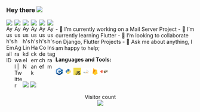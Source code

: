 ### Hey there <img src="https://media.giphy.com/media/hvRJCLFzcasrR4ia7z/giphy.gif" width="25px">
<a href="mailto:ayushagrawal070@gmail.com" target="_blank">
  <img align="left" alt="Ayush's Email ID" width="22px" src="https://cdn.jsdelivr.net/npm/simple-icons@v3/icons/gmail.svg" />
</a>
<a href="https://twitter.com/sumitagrawal729">
  <img align="left" alt="Ayush Agrawal | Twitter" width="22px" src="https://cdn.jsdelivr.net/npm/simple-icons@v3/icons/twitter.svg" />
</a>
<a href="https://www.linkedin.com/in/ayush-agrawal-152624136/">
  <img align="left" alt="Ayush's LinkdeIN" width="22px" src="https://cdn.jsdelivr.net/npm/simple-icons@v3/icons/linkedin.svg" />
</a>
<a href="https://www.hackerrank.com/ayushagrawal070">
  <img align="left" alt="Ayush's Hackerrank" width="22px" src="https://cdn.jsdelivr.net/npm/simple-icons@v3/icons/hackerrank.svg" />
</a>
<a href="https://www.codechef.com/users/ayushagrawal01">
  <img align="left" alt="Ayush's Codechef" width="22px" src="https://cdn.jsdelivr.net/npm/simple-icons@v3/icons/codechef.svg" />
</a>
<a href="https://www.instagram.com/ayushagrawal001/">
  <img align="left" alt="Ayush's Instagram" width="22px" src="https://cdn.jsdelivr.net/npm/simple-icons@v3/icons/instagram.svg" />
</a>

<br />
- 🔭 I’m currently working on a Mail Server Project
- 🌱 I’m currently learning Flutter
- 👯 I’m looking to collaborate on Django, Flutter Projects
- 💬 Ask me about anything, I am happy to help;


**Languages and Tools:** 

<code><img height="20" src="https://raw.githubusercontent.com/github/explore/80688e429a7d4ef2fca1e82350fe8e3517d3494d/topics/cpp/cpp.png"></code>
<code><img height="20" src="https://raw.githubusercontent.com/github/explore/80688e429a7d4ef2fca1e82350fe8e3517d3494d/topics/python/python.png"></code>
<code><img height="20" src="https://raw.githubusercontent.com/github/explore/80688e429a7d4ef2fca1e82350fe8e3517d3494d/topics/javascript/javascript.png"></code>
<code><img height="20" src="https://raw.githubusercontent.com/github/explore/80688e429a7d4ef2fca1e82350fe8e3517d3494d/topics/mysql/mysql.png"></code>
<code><img height="20" src="https://raw.githubusercontent.com/github/explore/80688e429a7d4ef2fca1e82350fe8e3517d3494d/topics/firebase/firebase.png"></code>
<code><img height="20" src="https://raw.githubusercontent.com/github/explore/80688e429a7d4ef2fca1e82350fe8e3517d3494d/topics/git/git.png"></code>

<img src="https://github-readme-stats.vercel.app/api?username=ayushagrawal070&show_icons=true&title_color=00ff00&icon_color=bb2acf&text_color=daf7dc&bg_color=151515">
<img src="https://github-readme-stats.vercel.app/api/top-langs/?username=ayushagrawal070&hide=javascript,html)](https://github.com/ayushagrawal070/github-readme-stats">
<p align="center"> 
  Visitor count<br>
  <img src="https://profile-counter.glitch.me/ayushagrawal070/count.svg" />
</p>
